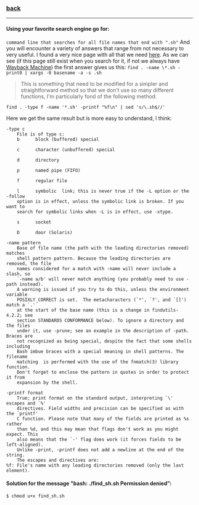 ### [back](https://github.com/idevHive/42/tree/master/Piscines/C/Day01/files/ex02)

------------------------------------------
#### Using your favorite search engine go for:
`command line that searches for all file names that end with ".sh"`
And you will encounter a variety of answers that range from not necessary to
very useful. I found a very nice page with all that we need
[here](https://unix.stackexchange.com/questions/391872/command-line-bash-sh-filter).
As we can see (if this page still exist when you search for it, if not we always
have [Wayback Machine](http://archive.org/web/web.php)) the first answer gives
us this:
`find . -name \*.sh -print0 | xargs -0 basename -a -s .sh`

> This is something that need to be modified for a simpler and straightforward
method so that we don't use so many different functions, I'm particularly fond
of the following method:

`find . -type f -name '*.sh' -printf "%f\n" | sed 's/\.sh$//'`

Here we get the same result but is more easy to understand, I think:
```
-type c
	File is of type c:
	b      block (buffered) special

	c      character (unbuffered) special

	d      directory

	p      named pipe (FIFO)

	f      regular file

	l      symbolic  link; this is never true if the -L option or the -follow
	option is in effect, unless the symbolic link is broken. If you want to
	search for symbolic links when -L is in effect, use -xtype.

	s      socket

	D      door (Solaris)

-name pattern
	Base of file name (the path with the leading directories removed) matches
	shell pattern pattern. Because the leading directories are removed, the file
	names considered for a match with -name will never include a slash, so
	`-name a/b' will never match anything (you probably need to use -path instead).
	A warning is issued if you try to do this, unless the environment variable
	POSIXLY_CORRECT is set.  The metacharacters (`*', `?', and `[]') match a `.'
	at the start of the base name (this is a change in findutils-4.2.2; see
	section STANDARDS CONFORMANCE below). To ignore a directory and the files
	under it, use -prune; see an example in the description of -path. Braces are
	not recognized as being special, despite the fact that some shells including
	Bash imbue braces with a special meaning in shell patterns. The filename
	matching  is performed with the use of the fnmatch(3) library function.
	Don't forget to enclose the pattern in quotes in order to protect it from
	expansion by the shell.

-printf format
	True; print format on the standard output, interpreting `\' escapes and `%'
	directives. Field widths and precision can be specified as with the `printf'
	C function. Please note that many of the fields are printed as %s rather
	than %d, and this may mean that flags don't work as you might expect. This
	also means that the `-' flag does work (it forces fields to be left-aligned).
	Unlike -print, -printf does not add a newline at the end of the string.
	The escapes and directives are:
%f: File's name with any leading directories removed (only the last element).
```

#### Solution for the message "bash: ./find_sh.sh Permission denied”:
```
$ chmod u+x find_sh.sh
```
